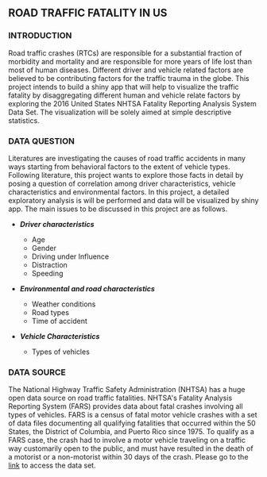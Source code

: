 
## ROAD TRAFFIC FATALITY IN US

### INTRODUCTION

Road traffic crashes (RTCs) are responsible for a substantial fraction of morbidity and mortality and are responsible for more years of life lost than most of human diseases.  Different driver and vehicle related factors are believed to be contributing factors for the traffic trauma in the globe. This project intends to build a shiny app that will help to visualize the traffic fatality by disaggregating different human and vehicle relate factors  by exploring the 2016 United States NHTSA Fatality Reporting Analysis System Data Set. The visualization will be solely aimed at simple descriptive statistics.  

### DATA QUESTION

Literatures are investigating the causes of road traffic accidents in many ways starting from behavioral factors to the extent of vehicle types. Following literature, this project wants to explore those facts in detail by posing a question of correlation among driver characteristics, vehicle characteristics and environmental factors. In this project, a detailed exploratory analysis is will be performed and data will be visualized by shiny app. The main issues to be discussed in this  project are as follows.

* ***Driver characteristics***
    + Age
    + Gender
    + Driving under Influence
    + Distraction
    + Speeding

* ***Environmental and road characteristics***
    + Weather conditions
    + Road types
    + Time of accident

* ***Vehicle Characteristics***
    + Types of vehicles


### DATA SOURCE

The National Highway Traffic Safety Administration (NHTSA) has a huge open data source on road traffic fatalities.  NHTSA's Fatality Analysis Reporting System (FARS) provides data about fatal crashes involving all types of vehicles. FARS is a census of fatal motor vehicle crashes with a set of data files documenting all qualifying fatalities that occurred within the 50 States, the District of Columbia, and Puerto Rico since 1975. To qualify as a FARS case, the crash had to involve a motor vehicle traveling on a traffic way customarily open to the public, and must have resulted in the death of a motorist or a non-motorist within 30 days of the crash. Please go to the [link](https://www.nhtsa.gov/research-data/fatality-analysis-reporting-system-fars) to access the data set.
